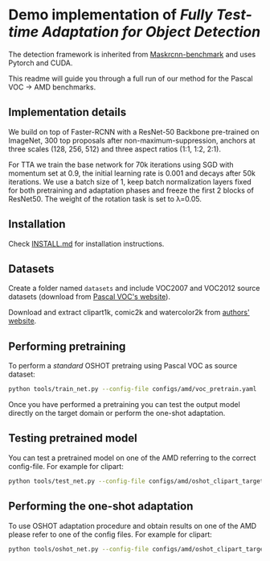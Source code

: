 # Demo implementation of *Fully Test-time Adaptation for Object Detection*

The detection framework is inherited from [Maskrcnn-benchmark](https://github.com/facebookresearch/maskrcnn-benchmark) and uses Pytorch and CUDA.

This readme will guide you through a full run of our method for the Pascal VOC -> AMD benchmarks. 

## Implementation details 

We build on top of Faster-RCNN with a ResNet-50 Backbone pre-trained on ImageNet, 300 top proposals
after non-maximum-suppression, anchors at three scales (128, 256, 512) and three aspect ratios (1:1,
1:2, 2:1).

For TTA we train the base network for 70k iterations using SGD with momentum set at 0.9, the
initial learning rate is 0.001 and decays after 50k iterations. We use a batch size of 1, keep 
batch normalization layers fixed for both pretraining and adaptation phases and freeze the first 
2 blocks of ResNet50. The weight of the rotation task is set to λ=0.05.

## Installation

Check [INSTALL.md](INSTALL.md) for installation instructions.

## Datasets

Create a folder named `datasets` and include VOC2007 and VOC2012 source datasets (download from
[Pascal VOC's website](http://host.robots.ox.ac.uk/pascal/VOC/)).

Download and extract clipart1k, comic2k and watercolor2k from [authors'
website](https://naoto0804.github.io/cross_domain_detection/).

## Performing pretraining 

To perform a *standard* OSHOT pretraing using Pascal VOC as source dataset:

```bash
python tools/train_net.py --config-file configs/amd/voc_pretrain.yaml
```

Once you have performed a pretraining you can test the output model directly on the target domain or
perform the one-shot adaptation.

## Testing pretrained model

You can test a pretrained model on one of the AMD referring to the correct config-file. For example
for clipart:

```bash
python tools/test_net.py --config-file configs/amd/oshot_clipart_target.yaml --ckpt <pretrain_output_dir>/model_final.pth
```

## Performing the one-shot adaptation

To use OSHOT adaptation procedure and obtain results on one of the AMD please refer to one of the
config files. For example for clipart:

```bash
python tools/oshot_net.py --config-file configs/amd/oshot_clipart_target.yaml --ckpt <pretrain_output_dir>/model_final.pth
```
